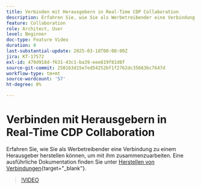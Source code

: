 ```yaml
---
title: Verbinden mit Herausgebern in Real-Time CDP Collaboration
description: Erfahren Sie, wie Sie als Werbetreibender eine Verbindung zu einem Herausgeber herstellen können, um mit ihm zusammenzuarbeiten.
feature: Collaboration
role: Architect, User
level: Beginner
doc-type: Feature Video
duration: 0
last-substantial-update: 2025-03-18T00:00:00Z
jira: KT-17572
exl-id: 479d918d-f631-43c1-ba39-eee819f81d8f
source-git-commit: 250163d15e7ed54252bf1f2762dc35663bc7647d
workflow-type: tm+mt
source-wordcount: '57'
ht-degree: 0%

---
```


# Verbinden mit Herausgebern in Real-Time CDP Collaboration

Erfahren Sie, wie Sie als Werbetreibender eine Verbindung zu einem Herausgeber herstellen können, um mit ihm zusammenzuarbeiten. Eine ausführliche Dokumentation finden Sie unter [Herstellen von Verbindungen](https://experienceleague.adobe.com/en/docs/real-time-cdp-collaboration/using/connect/establishing-connections){target="_blank"}.

>[!VIDEO](https://video.tv.adobe.com/v/3452218/?learn=on&enablevpops)
